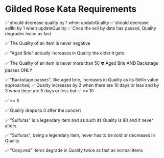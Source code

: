 # Gilded Rose Kata Requirements

✅ should decrease quality by 1 when updateQuality
✅ should decrease sellIn by 1 when updateQuality
✅ Once the sell by date has passed, Quality degrades twice as fast

✅ The Quality of an item is never negative

✅ "Aged Brie" actually increases in Quality the older it gets

✅ The Quality of an item is never more than 50 ⛔ Aged Brie AND Backstage passes ONLY

✅ "Backstage passes", like aged brie, increases in Quality as its SellIn value approaches;
✅ Quality increases by 2 when there are 10 days or less and by 3 when there are 5 days or less but
✅ <= 10

✅ <= 5

✅ Quality drops to 0 after the concert


✅ "Sulfuras" is a legendary item and as such its Quality is 80 and it never alters.


✅ "Sulfuras", being a legendary item, never has to be sold or decreases in Quality

✅ "Conjured" items degrade in Quality twice as fast as normal items

